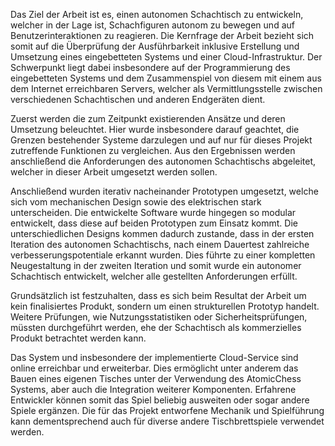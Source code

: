 Das Ziel der Arbeit ist es, einen autonomen Schachtisch zu entwickeln, welcher in der Lage ist, Schachfiguren autonom zu bewegen und auf Benutzerinteraktionen zu reagieren.
Die Kernfrage der Arbeit bezieht sich somit auf die Überprüfung der Ausführbarkeit inklusive Erstellung und Umsetzung eines eingebetteten Systems und einer Cloud-Infrastruktur. 
Der Schwerpunkt liegt dabei insbesondere auf der Programmierung des eingebetteten Systems und dem Zusammenspiel von diesem mit einem aus dem Internet erreichbaren Servers, welcher als Vermittlungsstelle zwischen verschiedenen Schachtischen und anderen Endgeräten dient.

Zuerst werden die zum Zeitpunkt existierenden Ansätze und deren Umsetzung beleuchtet. Hier wurde insbesondere darauf geachtet, die Grenzen bestehender Systeme darzulegen und auf nur für dieses Projekt zutreffende Funktionen zu vergleichen. Aus den Ergebnissen werden anschließend die Anforderungen des autonomen Schachtischs abgeleitet, welcher in dieser Arbeit umgesetzt werden sollen.

Anschließend wurden iterativ nacheinander Prototypen umgesetzt, welche sich vom mechanischen Design sowie des elektrischen stark unterscheiden. Die entwickelte Software wurde hingegen so modular entwickelt, dass diese auf beiden Prototypen zum Einsatz kommt. Die unterschiedlichen Designs kommen dadurch zustande, dass in der ersten Iteration des autonomen Schachtischs, nach einem Dauertest zahlreiche verbesserungspotentiale erkannt wurden. Dies führte zu einer kompletten Neugestaltung in der zweiten Iteration und somit wurde ein autonomer Schachtisch entwickelt, welcher alle gestellten Anforderungen erfüllt. 


Grundsätzlich ist festzuhalten, dass es sich beim Resultat der Arbeit um kein finalisiertes Produkt, sondern um einen strukturellen Prototyp handelt.
Weitere Prüfungen, wie Nutzungsstatistiken oder Sicherheitsprüfungen, müssten durchgeführt werden, ehe der Schachtisch als kommerzielles Produkt betrachtet werden kann.

Das System und insbesondere der implementierte Cloud-Service sind online erreichbar und erweiterbar. Dies ermöglicht unter anderem das Bauen eines eigenen Tisches unter der Verwendung des AtomicChess Systems, aber auch die Integration weiterer Komponenten. Erfahrene Entwickler können somit das Spiel beliebig ausweiten oder sogar andere Spiele ergänzen. Die für das Projekt entworfene Mechanik und Spielführung kann dementsprechend auch für diverse andere Tischbrettspiele verwendet werden.

